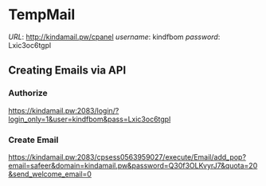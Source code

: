 # TempMail

*URL*: http://kindamail.pw/cpanel
*username*: kindfbom
*password*: Lxic3oc6tgpl

## Creating Emails via API

### Authorize
https://kindamail.pw:2083/login/?login_only=1&user=kindfbom&pass=Lxic3oc6tgpl

### Create Email
https://kindamail.pw:2083/cpsess0563959027/execute/Email/add_pop?email=safeer&domain=kindamail.pw&password=Q30f3OLKvyrJ7&quota=20&send_welcome_email=0

